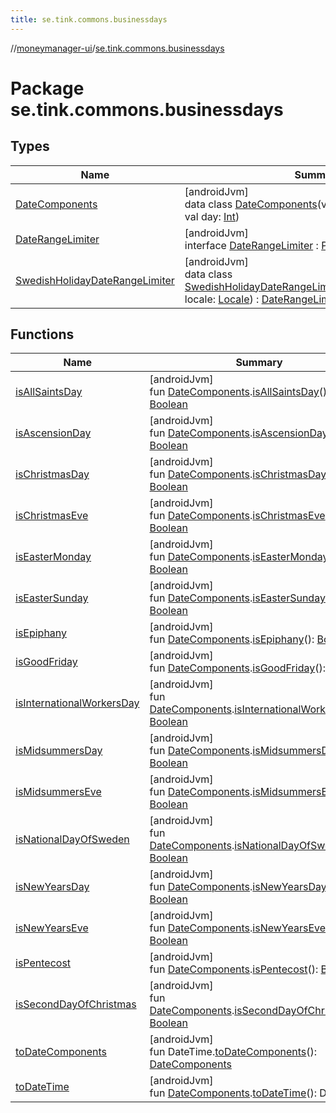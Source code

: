 ```yaml
---
title: se.tink.commons.businessdays
---
```

//[moneymanager-ui](../../index.html)/[se.tink.commons.businessdays](index.html)



# Package se.tink.commons.businessdays



## Types


| Name | Summary |
|---|---|
| [DateComponents](-date-components/index.html) | [androidJvm]<br>data class [DateComponents](-date-components/index.html)(val year: [Int](https://kotlinlang.org/api/latest/jvm/stdlib/kotlin/-int/index.html), val month: [Int](https://kotlinlang.org/api/latest/jvm/stdlib/kotlin/-int/index.html), val day: [Int](https://kotlinlang.org/api/latest/jvm/stdlib/kotlin/-int/index.html)) |
| [DateRangeLimiter](-date-range-limiter/index.html) | [androidJvm]<br>interface [DateRangeLimiter](-date-range-limiter/index.html) : [Parcelable](https://developer.android.com/reference/kotlin/android/os/Parcelable.html) |
| [SwedishHolidayDateRangeLimiter](-swedish-holiday-date-range-limiter/index.html) | [androidJvm]<br>data class [SwedishHolidayDateRangeLimiter](-swedish-holiday-date-range-limiter/index.html)@Injectconstructor(val locale: [Locale](https://developer.android.com/reference/kotlin/java/util/Locale.html)) : [DateRangeLimiter](-date-range-limiter/index.html) |


## Functions


| Name | Summary |
|---|---|
| [isAllSaintsDay](is-all-saints-day.html) | [androidJvm]<br>fun [DateComponents](-date-components/index.html).[isAllSaintsDay](is-all-saints-day.html)(): [Boolean](https://kotlinlang.org/api/latest/jvm/stdlib/kotlin/-boolean/index.html) |
| [isAscensionDay](is-ascension-day.html) | [androidJvm]<br>fun [DateComponents](-date-components/index.html).[isAscensionDay](is-ascension-day.html)(): [Boolean](https://kotlinlang.org/api/latest/jvm/stdlib/kotlin/-boolean/index.html) |
| [isChristmasDay](is-christmas-day.html) | [androidJvm]<br>fun [DateComponents](-date-components/index.html).[isChristmasDay](is-christmas-day.html)(): [Boolean](https://kotlinlang.org/api/latest/jvm/stdlib/kotlin/-boolean/index.html) |
| [isChristmasEve](is-christmas-eve.html) | [androidJvm]<br>fun [DateComponents](-date-components/index.html).[isChristmasEve](is-christmas-eve.html)(): [Boolean](https://kotlinlang.org/api/latest/jvm/stdlib/kotlin/-boolean/index.html) |
| [isEasterMonday](is-easter-monday.html) | [androidJvm]<br>fun [DateComponents](-date-components/index.html).[isEasterMonday](is-easter-monday.html)(): [Boolean](https://kotlinlang.org/api/latest/jvm/stdlib/kotlin/-boolean/index.html) |
| [isEasterSunday](is-easter-sunday.html) | [androidJvm]<br>fun [DateComponents](-date-components/index.html).[isEasterSunday](is-easter-sunday.html)(): [Boolean](https://kotlinlang.org/api/latest/jvm/stdlib/kotlin/-boolean/index.html) |
| [isEpiphany](is-epiphany.html) | [androidJvm]<br>fun [DateComponents](-date-components/index.html).[isEpiphany](is-epiphany.html)(): [Boolean](https://kotlinlang.org/api/latest/jvm/stdlib/kotlin/-boolean/index.html) |
| [isGoodFriday](is-good-friday.html) | [androidJvm]<br>fun [DateComponents](-date-components/index.html).[isGoodFriday](is-good-friday.html)(): [Boolean](https://kotlinlang.org/api/latest/jvm/stdlib/kotlin/-boolean/index.html) |
| [isInternationalWorkersDay](is-international-workers-day.html) | [androidJvm]<br>fun [DateComponents](-date-components/index.html).[isInternationalWorkersDay](is-international-workers-day.html)(): [Boolean](https://kotlinlang.org/api/latest/jvm/stdlib/kotlin/-boolean/index.html) |
| [isMidsummersDay](is-midsummers-day.html) | [androidJvm]<br>fun [DateComponents](-date-components/index.html).[isMidsummersDay](is-midsummers-day.html)(): [Boolean](https://kotlinlang.org/api/latest/jvm/stdlib/kotlin/-boolean/index.html) |
| [isMidsummersEve](is-midsummers-eve.html) | [androidJvm]<br>fun [DateComponents](-date-components/index.html).[isMidsummersEve](is-midsummers-eve.html)(): [Boolean](https://kotlinlang.org/api/latest/jvm/stdlib/kotlin/-boolean/index.html) |
| [isNationalDayOfSweden](is-national-day-of-sweden.html) | [androidJvm]<br>fun [DateComponents](-date-components/index.html).[isNationalDayOfSweden](is-national-day-of-sweden.html)(): [Boolean](https://kotlinlang.org/api/latest/jvm/stdlib/kotlin/-boolean/index.html) |
| [isNewYearsDay](is-new-years-day.html) | [androidJvm]<br>fun [DateComponents](-date-components/index.html).[isNewYearsDay](is-new-years-day.html)(): [Boolean](https://kotlinlang.org/api/latest/jvm/stdlib/kotlin/-boolean/index.html) |
| [isNewYearsEve](is-new-years-eve.html) | [androidJvm]<br>fun [DateComponents](-date-components/index.html).[isNewYearsEve](is-new-years-eve.html)(): [Boolean](https://kotlinlang.org/api/latest/jvm/stdlib/kotlin/-boolean/index.html) |
| [isPentecost](is-pentecost.html) | [androidJvm]<br>fun [DateComponents](-date-components/index.html).[isPentecost](is-pentecost.html)(): [Boolean](https://kotlinlang.org/api/latest/jvm/stdlib/kotlin/-boolean/index.html) |
| [isSecondDayOfChristmas](is-second-day-of-christmas.html) | [androidJvm]<br>fun [DateComponents](-date-components/index.html).[isSecondDayOfChristmas](is-second-day-of-christmas.html)(): [Boolean](https://kotlinlang.org/api/latest/jvm/stdlib/kotlin/-boolean/index.html) |
| [toDateComponents](to-date-components.html) | [androidJvm]<br>fun DateTime.[toDateComponents](to-date-components.html)(): [DateComponents](-date-components/index.html) |
| [toDateTime](to-date-time.html) | [androidJvm]<br>fun [DateComponents](-date-components/index.html).[toDateTime](to-date-time.html)(): DateTime |

